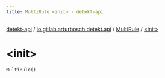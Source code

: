 ```yaml
---
title: MultiRule.<init> - detekt-api
---
```


[detekt-api](../../index.html) / [io.gitlab.arturbosch.detekt.api](../index.html) / [MultiRule](index.html) / [&lt;init&gt;](./-init-.html)

# &lt;init&gt;

`MultiRule()`